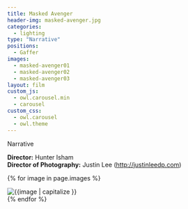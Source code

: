 ```yaml
---
title: Masked Avenger
header-img: masked-avenger.jpg
categories:
  - lighting
type: "Narrative"
positions:
  - Gaffer
images:
  - masked-avenger01
  - masked-avenger02
  - masked-avenger03
layout: film
custom_js: 
  - owl.carousel.min
  - carousel
custom_css: 
  - owl.carousel
  - owl.theme
---
```

Narrative

**Director:** Hunter Isham  
**Director of Photography:** Justin Lee (<http://justinleedp.com>)

<div id="image-slider" class="center-block owl-carousel owl-theme">
 
  {% for image in page.images %}
  <div class="item"><img src="/images/masked-avenger/{{image}}.jpg" alt="{{image | capitalize }}"></div>
  {% endfor %}

</div>